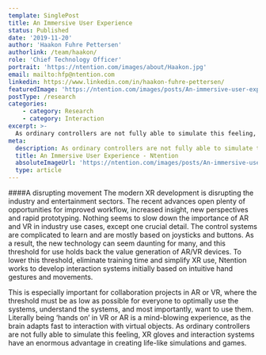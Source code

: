 ```yaml
---
template: SinglePost
title: An Immersive User Experience
status: Published
date: '2019-11-20'
author: 'Haakon Fuhre Pettersen'
authorlink: /team/haakon/
role: 'Chief Technology Officer'
portrait: 'https://ntention.com/images/about/Haakon.jpg'
email: mailto:hfp@ntention.com
linkedin: https://www.linkedin.com/in/haakon-fuhre-pettersen/
featuredImage: 'https://ntention.com/images/posts/An-immersive-user-experience.jpg'
postType: /research
categories:
    - category: Research
    - category: Interaction
excerpt: >-
  As ordinary controllers are not fully able to simulate this feeling, XR gloves and interaction systems have an enormous advantage in creating life-like simulations and games.
meta:
  description: As ordinary controllers are not fully able to simulate this feeling, XR gloves and interaction systems have an enormous advantage in creating life-like simulations and games.
  title: An Immersive User Experience - Ntention
  absoluteImageUrl: 'https://ntention.com/images/posts/An-immersive-user-experience.jpg'
  type: article
---
```

####A disrupting movement
The modern XR development is disrupting the industry and entertainment sectors. The recent advances open plenty of opportunities for improved workflow, increased insight, new perspectives and rapid prototyping. Nothing seems to slow down the importance of AR and VR in industry use cases, except one crucial detail. The control systems are complicated to learn and are mostly based on joysticks and buttons. As a result, the new technology can seem daunting for many, and this threshold for use holds back the value generation of AR/VR devices. To lower this threshold, eliminate training time and simplify XR use, Ntention works to develop interaction systems initially based on intuitive hand gestures and movements.

This is especially important for collaboration projects in AR or VR, where the threshold must be as low as possible for everyone to optimally use the systems, understand the systems, and most importantly, want to use them. Literally being ‘hands on’ in VR or AR is a mind-blowing experience, as the brain adapts fast to interaction with virtual objects. As ordinary controllers are not fully able to simulate this feeling, XR gloves and interaction systems have an enormous advantage in creating life-like simulations and games.
